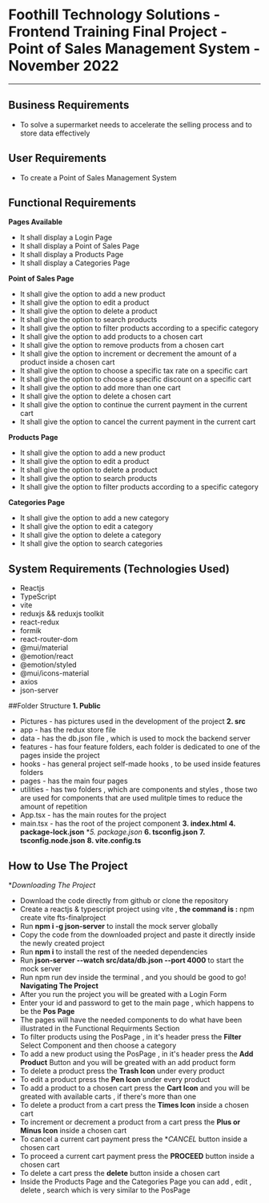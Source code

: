 # Foothill Technology Solutions - Frontend Training Final Project - Point of Sales Management System - November 2022

---

## Business Requirements
* To solve a supermarket needs to accelerate the selling process and to store data effectively

## User Requirements
* To create a Point of Sales Management System 

## Functional Requirements
**Pages Available**
* It shall display a Login Page
* It shall display a Point of Sales Page
* It shall display a Products Page
* It shall display a Categories Page

**Point of Sales Page**
* It shall give the option to add a new product
* It shall give the option to edit a product
* It shall give the option to delete a product
* It shall give the option to search products 
* It shall give the option to filter products according to a specific category
* It shall give the option to add products to a chosen cart
* It shall give the option to remove products from a chosen cart
* It shall give the option to increment or decrement the amount of a product inside a chosen cart
* It shall give the option to choose a specific tax rate on a specific cart
* It shall give the option to choose a specific discount on a specific cart
* It shall give the option to add more than one cart
* It shall give the option to delete a chosen cart
* It shall give the option to continue the current payment in the current cart
* It shall give the option to cancel the current payment in the current cart

**Products Page**
* It shall give the option to add a new product
* It shall give the option to edit a product
* It shall give the option to delete a product
* It shall give the option to search products 
* It shall give the option to filter products according to a specific category

**Categories Page**
* It shall give the option to add a new category
* It shall give the option to edit a category
* It shall give the option to delete a category
* It shall give the option to search categories

## System Requirements (Technologies Used)
* Reactjs
* TypeScript
* vite
* reduxjs && reduxjs toolkit
* react-redux
* formik
* react-router-dom
* @mui/material
* @emotion/react
* @emotion/styled
* @mui/icons-material
* axios
* json-server

##Folder Structure
**1. Public**
* Pictures - has pictures used in the development of the project
**2. src**
* app - has the redux store file
* data - has the db.json file , which is used to mock the backend server
* features - has four feature folders, each folder is dedicated to one of the pages inside the project
* hooks - has general project self-made hooks , to be used inside features folders
* pages - has the main four pages
* utilities - has two folders , which are components and styles , those two are used for components that are used mulitple times to reduce the amount of repetition
* App.tsx - has the main routes for the project
* main.tsx - has the root of the project component
**3. index.html**
**4. package-lock.json**
**5. package.json*
**6. tsconfig.json**
**7. tsconfig.node.json**
**8. vite.config.ts**


## How to Use The Project
**Downloading The Project*
* Download the code directly from github or clone the repository
* Create a reactjs & typescript project using vite , **the command is :** npm create vite fts-finalproject
* Run **npm i -g json-server** to install the mock server globally
* Copy the code from the downloaded project and paste it directly inside the newly created project
* Run **npm i** to install the rest of the needed dependencies
* Run **json-server --watch src/data/db.json --port 4000** to start the mock server
* Run npm run dev inside the terminal , and you should be good to go!
**Navigating The Project**
* After you run the project you will be greated with a Login Form
* Enter your id and password to get to the main page , which happens to be the **Pos Page**
* The pages will have the needed components to do what have been illustrated in the Functional Requirments Section
* To filter products using the PosPage , in it's header press the **Filter** Select Component and then choose a category
* To add a new product using the PosPage , in it's header press the **Add Product** Button and you will be greated with an add product form
* To delete a product press the **Trash Icon** under every product
* To edit a product press the **Pen Icon** under every product
* To add a product to a chosen cart press the **Cart Icon** and you will be greated with available carts , if there's more than one
* To delete a product from a cart press the **Times Icon** inside a chosen cart
* To increment or decrement a product from a cart press the **Plus or Minus Icon** inside a chosen cart
* To cancel a current cart payment press the **CANCEL* button inside a chosen cart
* To proceed a current cart payment press the **PROCEED** button inside a chosen cart
* To delete a cart press the **delete** button inside a chosen cart
* Inside the Products Page and the Categories Page you can add , edit , delete , search which is very similar to the PosPage
